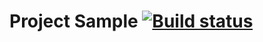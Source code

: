 # Project Sample [![Build status](https://ci.appveyor.com/api/projects/status/hu1w1ge3srvsxfg6/branch/main?svg=true)](https://ci.appveyor.com/project/Toybear1986/api-ci/branch/main)
